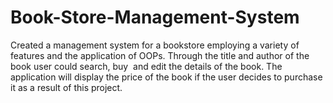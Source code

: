# Book-Store-Management-System
Created a management system for a bookstore employing a variety of features and the application of OOPs.
Through the title and author of the book user could search, buy  and edit the details of the book.
The application will display the price of the book if the user decides to purchase it as a result of this project.
